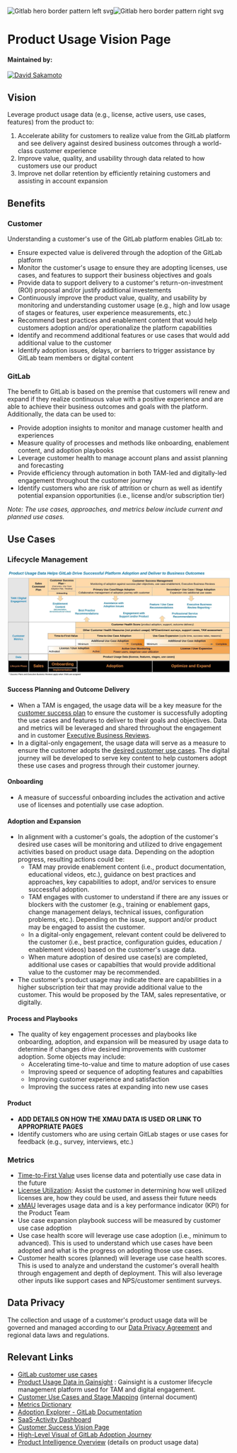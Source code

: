 <iframe tabindex="-1" role="presentation" aria-hidden="true" title="Blank" src="https://consentcdn.cookiebot.com/sdk/bc-v3.min.html" style="box-sizing: border-box; display: block; margin-left: auto; margin-right: auto; max-width: 100%; color: rgb(51, 51, 51); font-family: &quot;Source Sans Pro&quot;, sans-serif; font-size: 18px; font-style: normal; font-variant-ligatures: normal; font-variant-caps: normal; font-weight: 400; letter-spacing: normal; orphans: 2; text-align: start; text-indent: 0px; text-transform: none; white-space: normal; widows: 2; word-spacing: 0px; -webkit-text-stroke-width: 0px; text-decoration-thickness: initial; text-decoration-style: initial; text-decoration-color: initial; position: absolute; width: 1px; height: 1px; top: -9999px;"></iframe>

![Gitlab hero border pattern left svg](https://about.gitlab.com/images/home/icons-pattern-left.svg)![Gitlab hero border pattern right svg](https://about.gitlab.com/images/home/icons-pattern-right.svg)

# Product Usage Vision Page

#### Maintained by:

[![David Sakamoto](https://about.gitlab.com/images/team/davidsakamoto-crop.jpg)](https://gitlab.com/dsakamoto)

## Vision

Leverage product usage data (e.g., license, active users, use cases, features) from the product to:

1. Accelerate ability for customers to realize value from the GitLab platform and see delivery against desired business outcomes through a world-class customer experience
2. Improve value, quality, and usability through data related to how customers use our product 
3. Improve net dollar retention by efficiently retaining customers and assisting in account expansion 

## Benefits

### Customer

Understanding a customer's use of the GitLab platform enables GitLab to:

- Ensure expected value is delivered through the adoption of the GitLab platform
- Monitor the customer's usage to ensure they are adopting licenses, use cases, and features to support their business objectives and goals
- Provide data to support delivery to a customer's return-on-investment (ROI) proposal and/or justify additional investements 
- Continuously improve the product value, quality, and usability by monitoring and understanding customer usage (e.g., high and low usage of stages or features, user experience measurements, etc.)
- Recommend best practices and enablement content that would help customers adoption and/or operationalize the platform capabilities 
- Identify and recommend additional features or use cases that would add additional value to the customer
- Identify adoption issues, delays, or barriers to trigger assistance by GitLab team members or digital content

### GitLab

The benefit to GitLab is based on the premise that customers will renew and expand if they realize continuous value with a positive experience and are able to achieve their business outcomes and goals with the platform. Additionally, the data can be used to:

- Provide adoption insights to monitor and manage customer health and experiences
- Measure quality of processes and methods like onboarding, enablement content, and adoption playbooks
- Leverage customer health to manage account plans and assist planning and forecasting
- Provide efficiency through automation in both TAM-led and digitally-led engagement throughout the customer journey
- Identify customers who are risk of attrition or churn as well as identify potential expansion opportunities (i.e., license and/or subscription tier)

*Note: The use cases, approaches, and metrics below include current and planned use cases.* 

## Use Cases

### Lifecycle Management

![](./images/lifecycle-product-usage.jpeg)

#### Success Planning and Outcome Delivery

- When a TAM is engaged, the usage data will be a key measure for the [customer success plan](https://about.gitlab.com/handbook/customer-success/tam/success-plans/) to ensure the customer is successfully adopting the use cases and features to deliver to their goals and objectives. Data and metrics will be leveraged and shared throughout the engagement and in customer [Executive Business Reviews](https://about.gitlab.com/handbook/customer-success/tam/ebr/).
- In a digital-only engagement, the usage data will serve as a measure to ensure the customer adopts the [desired customer use cases](https://about.gitlab.com/handbook/customer-success/tam/success-plans/). The digital journey will be developed to serve key content to help customers adopt these use cases and progress through their customer journey. 

#### Onboarding

- A measure of successful onboarding includes the activation and active use of licenses and potentially use case adoption.

#### Adoption and Expansion

- In alignment with a customer's goals, the adoption of the customer's desired use cases will be monitoring and utilized to drive engagement activities based on product usage data. Depending on the adoption progress, resulting actions could be:
  - TAM may provide enablement content (i.e., product documentation, educational videos, etc.), guidance on best practices and approaches, key capabilities to adopt, and/or services to ensure successful adoption.
  - TAM engages with customer to understand if there are any issues or blockers with the customer (e.g., training or enablement gaps, change management delays, technical issues, configuration problems, etc.). Depending on the issue, support and/or product may be engaged to assist the customer.
  - In a digital-only engagement, relevant content could be delivered to the customer (i.e., best practice, configuration guides, education / enablement videos) based on the customer's usage data.
  - When mature adoption of desired use case(s) are completed, additional use cases or capabilties that would provide additional value to the customer may be recommended. 
- The customer's product usage may indicate there are capabilities in a higher subscription teir that may provide additional value to the customer. This would be proposed by the TAM, sales representative, or digitally. 

#### Process and Playbooks

- The quality of key engagement processes and playbooks like onboarding, adoption, and expansion will be measured by usage data to determine if changes drive desired improvements with customer adoption. Some objects may include: 
  - Accelerating time-to-value and time to mature adoption of use cases
  - Improving speed or sequence of adopting features and capabilties
  - Improving customer experience and satisfaction
  - Improving the success rates at expanding into new use cases

#### Product

- **ADD DETAILS ON HOW THE XMAU DATA IS USED OR LINK TO APPROPRIATE PAGES**
- Identify customers who are using certain GitLab stages or use cases for feedback (e.g., survey, interviews, etc.)

### Metrics

- [Time-to-First Value](https://about.gitlab.com/handbook/customer-success/vision/#time-to-value-kpis) uses license data and potentially use case data in the future
- [License Utilization](https://about.gitlab.com/handbook/customer-success/tam/gainsight/license-usage/): Assist the customer in determining how well utilized licenses are, how they could be used, and assess their future needs
- [xMAU](https://about.gitlab.com/handbook/product/performance-indicators/#three-versions-of-xmau) leverages usage data and is a key performance indicator (KPI) for the Product Team
- Use case expansion playbook success will be measured by customer use case adoption
- Use case health score will leverage use case adoption (i.e., minimum to advanced). This is used to understand which use cases have been adopted and what is the progress on adopting those use cases.
- Customer health scores (planned) will leverage use case health scores. This is used to analyze and understand the customer's overall health through engagement and depth of deployment. This will also leverage other inputs like support cases and NPS/customer sentiment surveys.

## Data Privacy

The collection and usage of a customer's product usage data will be governed and managed according to our [Data Privacy Agreement](https://about.gitlab.com/privacy/) and regional data laws and regulations. 

## Relevant Links

- [GitLab customer use cases](https://about.gitlab.com/handbook/customer-success/tam/success-plans/)
- [Product Usage Data in Gainsight](https://about.gitlab.com/handbook/customer-success/product-usage-data/using-product-usage-data-in-gainsight/) : Gainsight is a customer lifecycle management platform used for TAM and digital engagement.
- [Customer Use Cases and Stage Mapping](https://docs.google.com/presentation/d/1bC_TdQO917hLbj4jfdkhtP0l7w8p1SKEK9vVjga5Wec/edit#slide=id.g7fe53431a5_0_33) (internal document)
- [Metrics Dictionary](https://docs.gitlab.com/ee/development/usage_ping/dictionary.html)
- [Adoption Explorer - GitLab Documentation](https://docs.google.com/document/d/1TvSCT_yj73AS0PuLxPonuF5QHWyM3dqG_i8H1U1cwf0/edit)
- [SaaS-Activity Dashboard](https://app.periscopedata.com/app/gitlab/684495/WIP---SaaS-Activity)
- [Customer Success Vision Page](/handbook/customer-success/vision/)
- [High-Level Visual of GitLab Adoption Journey](/handbook/customer-success/vision/#high-level-visual-of-gitlab-adoption-journey)
- [Product Intelligence Overview](https://about.gitlab.com/handbook/product/product-intelligence-guide/) (details on product usage data)
